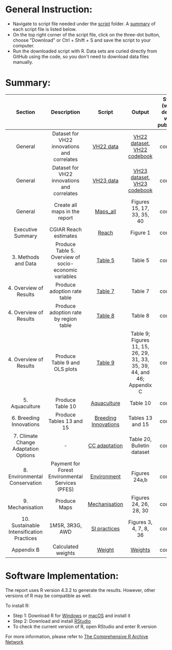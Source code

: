 # General Instruction: 
- Navigate to script file needed under the [script](script) folder. A [summary](#Summary) of each script file is listed below.
- On the top right corner of the script file, click on the three-dot button, choose "Download" or Ctrl + Shift + S and save the script to your computer.
- Run the downloaded script with R. Data sets are curled directly from GitHub using the code, so you don't need to download data files manually. 

# Summary:
Section | Description| Script | Output | Status (will be deleted when published) | 
|:-----:|:------:|:------:| :-----:|:-----:|
|General|Dataset for VH22 innovations and correlates|[VH22 data](script/VH22_data.R)|[VH22 dataset](data/processed/VH22_data.csv), [VH22 codebook](other/codebook%20for%20processed%20data/VH22_data.dic.csv)|complete|
|General|Dataset for VH22 innovations and correlates| [VH23 data](script/VH23_data.R)|[VH23 dataset](data/processed/VH23_data.csv), [VH23 codebook](other/codebook%20for%20processed%20data/VH23_data.dic.csv)|complete|
|General|Create all maps in the report|[Maps_all](script/Maps_all.RmD) |Figures 15, 17, 33, 35, 40 |complete|
|Executive Summary| CGIAR Reach estimates| [Reach](script/Reach.R) | Figure 1 | complete
|3. Methods and Data|Produce Table 5. Overview of socio-economic variables|[Table 5](script/Table.5.R)|Table 5|complete|
|4. Overview of Results|Produce adoption rate table|[Table 7](script/Table.7.R)|Table 7|complete|
|4. Overview of Results|Produce adoption rate by region table|[Table 8](script/Table.8.R)|Table 8|complete|
|4. Overview of Results|Produce Table 9 and OLS plots|[Table 9](script/Table.9.R)|Table 9; Figures 11, 15, 26, 29, 31, 33, 35, 39, 44, and 46; Appendix C| complete|
|5. Aquaculture|Produce Table 10|[Aquaculture](script/3.%20Aquaculture.R)|Table 10|complete|
|6. Breeding Innovations|Produce Tables 13 and 15|[Breeding Innovations](script/4.%20Breeding%20Innov.R)|Tables 13 and 15|complete|
|7. Climate Change Adaptation Options|-|[CC adaptation](script/5.%20CC%20adaptation.R)|Table 20, Bulletin dataset|complete|
|8. Environmental Conservation|Payment for Forest Environmental Services (PFES)|[Environment](script/7.%20Environment.R)|Figures 24a,b|complete|
|9. Mechanisation|Produce Maps|[Mechanisation](script/9.%20Mechanization.R)|Figures 24, 26, 28, 30|complete|
|10. Sustainable Intensification Practices|1M5R, 3R3G, AWD|[SI practices](script/8.%20SI%20practices.R)|Figures 3, 4, 7, 8, 36|complete|
|Appendix B|Calculated weights|[Weight](https://github.com/CGIAR-SPIA/Viet-Nam-report-2024/blob/main/script/Report_weights.R)|[Weights](Output/Report_weights.csv)|complete|

# Software Implementation:
The report uses R version 4.3.2 to generate the results. However, other versions of R may be compatible as well.

To install R:

- Step 1: Download R for [Windows](https://cran.r-project.org/bin/windows/base/) or [macOS](https://cran.r-project.org/bin/macosx/) and install it
- Step 2: Download and install [RStudio](https://posit.co/download/rstudio-desktop/)
- To check the current version of R, open RStudio and enter R.version
  
For more information, please refer to [The Comprehensive R Archive Network](https://cran.r-project.org/)
